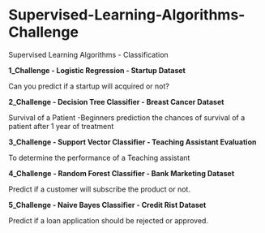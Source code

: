 # Supervised-Learning-Algorithms-Challenge

Supervised Learning Algorithms - Classification

**1_Challenge - Logistic Regression  - Startup Dataset**

  Can you predict if a startup will acquired or not?
  
**2_Challenge - Decision Tree Classifier - Breast Cancer Dataset**

  Survival of a Patient -Beginners prediction the chances of survival of a patient after 1 year of treatment
  
**3_Challenge - Support Vector Classifier - Teaching Assistant Evaluation**

  To determine the performance of a Teaching assistant
  
**4_Challenge - Random Forest Classifier - Bank Marketing Dataset**

  Predict if a customer will subscribe the product or not.
  
**5_Challenge - Naive Bayes Classifier - Credit Rist Dataset**

  Predict if a loan application should be rejected or approved.
